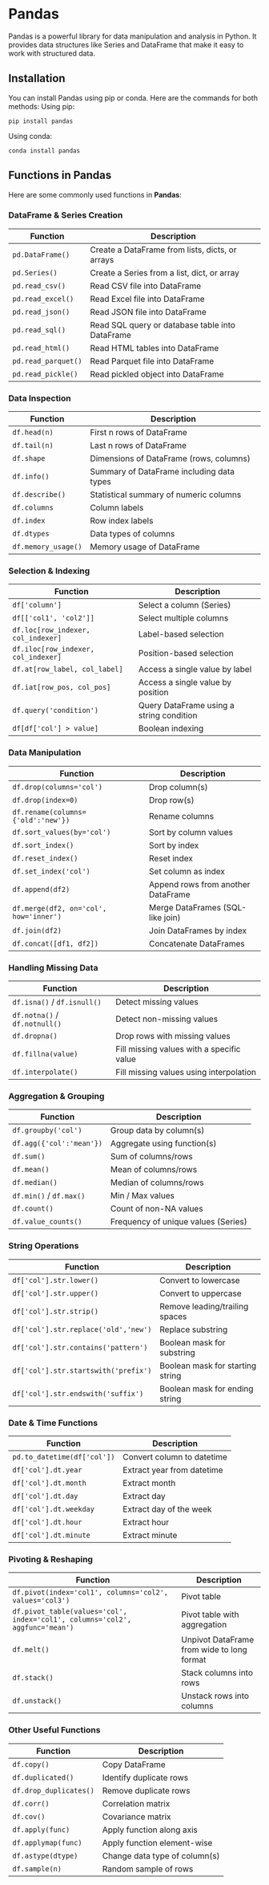 # Pandas
Pandas is a powerful library for data manipulation and analysis in Python. It provides data structures like Series and DataFrame that make it easy to work with structured data.
## Installation
You can install Pandas using pip or conda. Here are the commands for both methods:
Using pip:
```
pip install pandas
```
Using conda:
```
conda install pandas
```

## Functions in Pandas

Here are some commonly used functions in **Pandas**:

### DataFrame & Series Creation

| Function            | Description                                     |
| ------------------- | ----------------------------------------------- |
| `pd.DataFrame()`    | Create a DataFrame from lists, dicts, or arrays |
| `pd.Series()`       | Create a Series from a list, dict, or array     |
| `pd.read_csv()`     | Read CSV file into DataFrame                    |
| `pd.read_excel()`   | Read Excel file into DataFrame                  |
| `pd.read_json()`    | Read JSON file into DataFrame                   |
| `pd.read_sql()`     | Read SQL query or database table into DataFrame |
| `pd.read_html()`    | Read HTML tables into DataFrame                 |
| `pd.read_parquet()` | Read Parquet file into DataFrame                |
| `pd.read_pickle()`  | Read pickled object into DataFrame              |

### Data Inspection

| Function            | Description                               |
| ------------------- | ----------------------------------------- |
| `df.head(n)`        | First n rows of DataFrame                 |
| `df.tail(n)`        | Last n rows of DataFrame                  |
| `df.shape`          | Dimensions of DataFrame (rows, columns)   |
| `df.info()`         | Summary of DataFrame including data types |
| `df.describe()`     | Statistical summary of numeric columns    |
| `df.columns`        | Column labels                             |
| `df.index`          | Row index labels                          |
| `df.dtypes`         | Data types of columns                     |
| `df.memory_usage()` | Memory usage of DataFrame                 |

### Selection & Indexing

| Function                            | Description                              |
| ----------------------------------- | ---------------------------------------- |
| `df['column']`                      | Select a column (Series)                 |
| `df[['col1', 'col2']]`              | Select multiple columns                  |
| `df.loc[row_indexer, col_indexer]`  | Label-based selection                    |
| `df.iloc[row_indexer, col_indexer]` | Position-based selection                 |
| `df.at[row_label, col_label]`       | Access a single value by label           |
| `df.iat[row_pos, col_pos]`          | Access a single value by position        |
| `df.query('condition')`             | Query DataFrame using a string condition |
| `df[df['col'] > value]`             | Boolean indexing                         |

### Data Manipulation

| Function                               | Description                        |
| -------------------------------------- | ---------------------------------- |
| `df.drop(columns='col')`               | Drop column(s)                     |
| `df.drop(index=0)`                     | Drop row(s)                        |
| `df.rename(columns={'old':'new'})`     | Rename columns                     |
| `df.sort_values(by='col')`             | Sort by column values              |
| `df.sort_index()`                      | Sort by index                      |
| `df.reset_index()`                     | Reset index                        |
| `df.set_index('col')`                  | Set column as index                |
| `df.append(df2)`                       | Append rows from another DataFrame |
| `df.merge(df2, on='col', how='inner')` | Merge DataFrames (SQL-like join)   |
| `df.join(df2)`                         | Join DataFrames by index           |
| `df.concat([df1, df2])`                | Concatenate DataFrames             |

### Handling Missing Data

| Function                      | Description                               |
| ----------------------------- | ----------------------------------------- |
| `df.isna()` / `df.isnull()`   | Detect missing values                     |
| `df.notna()` / `df.notnull()` | Detect non-missing values                 |
| `df.dropna()`                 | Drop rows with missing values             |
| `df.fillna(value)`            | Fill missing values with a specific value |
| `df.interpolate()`            | Fill missing values using interpolation   |

### Aggregation & Grouping

| Function                 | Description                         |
| ------------------------ | ----------------------------------- |
| `df.groupby('col')`      | Group data by column(s)             |
| `df.agg({'col':'mean'})` | Aggregate using function(s)         |
| `df.sum()`               | Sum of columns/rows                 |
| `df.mean()`              | Mean of columns/rows                |
| `df.median()`            | Median of columns/rows              |
| `df.min()` / `df.max()`  | Min / Max values                    |
| `df.count()`             | Count of non-NA values              |
| `df.value_counts()`      | Frequency of unique values (Series) |

### String Operations

| Function                             | Description                      |
| ------------------------------------ | -------------------------------- |
| `df['col'].str.lower()`              | Convert to lowercase             |
| `df['col'].str.upper()`              | Convert to uppercase             |
| `df['col'].str.strip()`              | Remove leading/trailing spaces   |
| `df['col'].str.replace('old','new')` | Replace substring                |
| `df['col'].str.contains('pattern')`  | Boolean mask for substring       |
| `df['col'].str.startswith('prefix')` | Boolean mask for starting string |
| `df['col'].str.endswith('suffix')`   | Boolean mask for ending string   |

### Date & Time Functions

| Function                    | Description                |
| --------------------------- | -------------------------- |
| `pd.to_datetime(df['col'])` | Convert column to datetime |
| `df['col'].dt.year`         | Extract year from datetime |
| `df['col'].dt.month`        | Extract month              |
| `df['col'].dt.day`          | Extract day                |
| `df['col'].dt.weekday`      | Extract day of the week    |
| `df['col'].dt.hour`         | Extract hour               |
| `df['col'].dt.minute`       | Extract minute             |

### Pivoting & Reshaping

| Function                                                                     | Description                                |
| ---------------------------------------------------------------------------- | ------------------------------------------ |
| `df.pivot(index='col1', columns='col2', values='col3')`                      | Pivot table                                |
| `df.pivot_table(values='col', index='col1', columns='col2', aggfunc='mean')` | Pivot table with aggregation               |
| `df.melt()`                                                                  | Unpivot DataFrame from wide to long format |
| `df.stack()`                                                                 | Stack columns into rows                    |
| `df.unstack()`                                                               | Unstack rows into columns                  |

### Other Useful Functions

| Function               | Description                   |
| ---------------------- | ----------------------------- |
| `df.copy()`            | Copy DataFrame                |
| `df.duplicated()`      | Identify duplicate rows       |
| `df.drop_duplicates()` | Remove duplicate rows         |
| `df.corr()`            | Correlation matrix            |
| `df.cov()`             | Covariance matrix             |
| `df.apply(func)`       | Apply function along axis     |
| `df.applymap(func)`    | Apply function element-wise   |
| `df.astype(dtype)`     | Change data type of column(s) |
| `df.sample(n)`         | Random sample of rows         |

